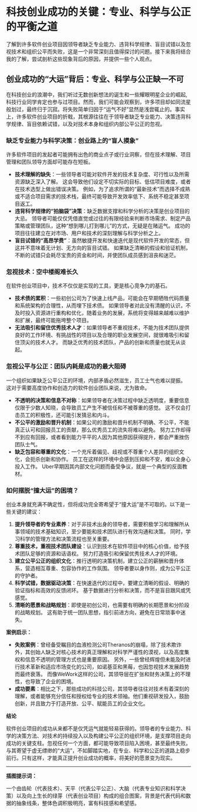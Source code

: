 # 科技创业成功的关键：专业、科学与公正的平衡之道

了解到许多软件创业项目因领导者缺乏专业能力、违背科学规律、盲目试错以及忽视技术和组织公平而失败，这是一个非常深刻且值得探讨的问题。接下来我将结合我的了解，尝试剖析这些现象背后的原因，并提供一些个人观点。

## 创业成功的“大运”背后：专业、科学与公正缺一不可

在科技创业的浪潮中，我们听过无数创新想法的诞生和一些耀眼明星企业的崛起,科技行业同学肯定也参与过项目。然而，我们可能会观察到，许多项目却如同流星般划过，最终归于沉寂。将失败简单归因于“运气不好”显然是浅尝辄止的。事实上，许多软件创业项目的折戟，其根源往往在于领导者缺乏专业能力、决策违背科学规律、盲目依赖试错，以及对技术本身和组织内部公平公正的忽视。

### 缺乏专业能力与科学决策：创业路上的“盲人摸象”

许多软件项目的发起者可能拥有出色的商业点子或行业洞察，但在技术理解、项目管理和团队领导方面却可能存在短板。

*   **技术理解的缺失**：一些领导者可能对软件开发的技术复杂度、可行性以及所需资源缺乏深入了解。 这会导致他们设定不切实际的目标、低估项目难度，或者在技术选型上做出错误决策。 例如，为了追求所谓的“最新技术”而选择不成熟或不适合项目需求的技术栈，最终可能导致开发效率低下、系统不稳定甚至项目返工。
*   **违背科学规律的“拍脑袋”决策**：缺乏数据支撑和科学分析的决策是创业项目的大忌。 领导者可能仅仅凭借直觉或过往的有限经验来判断市场需求、制定产品策略或管理团队，这种“想到哪儿打到哪儿”的方式，无疑是在赌运气。 成功的项目往往建立在对市场、用户和技术的深刻理解与科学分析之上。
*   **盲目试错的“高昂学费”**：虽然敏捷开发和快速迭代是现代软件开发的常态，但这并不意味着无计划、无方向的盲目试错。 如果缺乏清晰的假设和验证机制，不断的试错只会耗尽宝贵的资金和时间，并使团队成员感到沮丧和迷茫。

### 忽视技术：空中楼阁难长久

在软件创业项目中，技术不仅仅是实现的工具，更是核心竞争力的基石。

*   **技术债的累积**：一些初创公司为了快速上线产品，可能会在早期牺牲代码质量和系统架构的合理性，从而埋下技术债。 如果领导者对此没有清醒的认识，不及时投入资源进行重构和优化，随着业务的发展，系统将变得越来越难以维护和扩展，最终可能拖垮整个项目。
*   **无法吸引和留住优秀技术人才**：如果领导者不重视技术，不能为技术团队提供良好的工作环境、有挑战性的项目以及合理的职业发展空间，就很难吸引和留住顶尖的技术人才。 而缺乏优秀的技术团队，产品的创新和质量也就无从谈起。

### 忽视公平与公正：团队内耗是成功的最大阻碍

一个组织如果缺乏公平公正的环境，内部矛盾必然滋生，员工士气也难以提振。 这对于需要高度协作和创造力的软件创业团队来说，尤为致命。

*   **不透明的决策和信息不对称**：如果领导者在决策过程中缺乏透明度，重要信息仅限于少数人知晓，会导致员工产生不被信任和不被尊重的感觉。 这不仅会打击员工的积极性，还可能引发猜忌和内斗。
*   **不公平的激励和晋升机制**：如果公司的激励和晋升机制不明确、不公平，不能真正认可和回报员工的贡献，那么优秀员工的流失将难以避免。 努力工作却得不到应有回报，或者看到能力平平的人因为其他原因获得提升，都会严重挫伤团队士气。
*   **缺乏包容和尊重的文化**：一个充斥着偏见、歧视或不尊重个人差异的组织文化，会扼杀创新和协作。 员工在这样的环境中会感到压抑和不安，难以全身心投入工作。 Uber早期因其内部文化问题而备受争议，就是一个典型的反面教材。

### 如何摆脱“撞大运”的困境？

创业本身就充满不确定性，但将成功完全寄希望于“撞大运”是不可取的。以下是一些关键的建议：

1.  **提升领导者的专业素养**：对于非技术出身的领导者，需要积极学习和理解所从事领域的技术基础知识，至少要能和技术团队进行有效沟通和决策。 同时，学习科学的管理方法和决策流程也至关重要。
2.  **尊重技术，重视技术团队建设**：认识到技术在软件项目中的核心价值，给予技术团队足够的资源和话语权。 努力打造吸引和保留优秀技术人才的环境。
3.  **建立公平公正的组织文化**：推行透明的决策机制，建立公正的薪酬和晋升体系，营造相互尊重、包容协作的工作氛围。 领导者要以身作则，成为公平公正的守护者。
4.  **科学试错，数据驱动决策**：在快速迭代的过程中，要建立清晰的假设、明确的验证指标和高效的反馈闭环。 基于数据进行分析和决策，而不是盲目跟风或凭感觉。
5.  **清晰的愿景和战略规划**：即使是初创公司，也需要有明确的长期愿景和分阶段的战略规划。 这有助于统一团队思想，指引前进方向，避免在日常琐事中迷失。

**案例启示：**

*   **失败案例**：曾经备受瞩目的血液检测公司Theranos的崩塌，除了技术欺诈外，其创始人缺乏对核心技术的真正理解和对科学严谨性的漠视，以及高度集权和信息不透明的管理方式也是重要原因。 另外，一些曾经辉煌但未能及时进行技术革新和适应市场变化的公司，如诺基亚和黑莓，也因忽视技术发展趋势而最终衰落。 而像WeWork这样的公司，其领导层在扩张和财务决策上的不理性，也导致了企业的困境。
*   **成功要素**：相比之下，那些成功的科技公司，其领导者往往对技术有着深刻的理解，或者能够充分信任和授权给专业的技术领袖。他们重视研发投入，鼓励创新，并且致力于打造开放、公平、赋能员工的企业文化。

**结论**

软件创业项目的成功从来都不是仅凭运气就能轻易获得的。领导者的专业能力、科学的决策方法、对技术的持续投入以及构建公平公正的组织环境，是支撑项目走向成功的关键支柱。忽视任何一个方面，都可能导致项目陷入困境，甚至最终失败。与其寄望于虚无缥缈的“大运”，不如脚踏实地，在专业、科学和公正的道路上稳步前行。只有这样，才能真正提升创业成功的概率，将美好的愿景变为现实。

---

**插图提示词：**

一个由齿轮（代表技术）、天平（代表公平公正）、大脑（代表专业知识和科学决策）以及向上生长的绿芽（代表创业项目）构成的组合图案，背景是代表代码和数据的抽象线条，整体色调积极明亮，富有科技感和希望感。